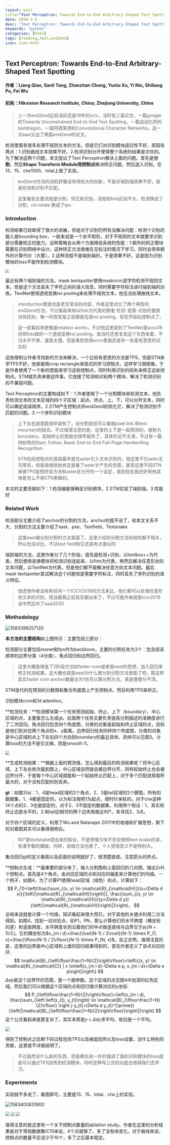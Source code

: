 ```yaml
---
layout: post
title:"Text Perceptron: Towards End-to-End Arbitrary-Shaped Text Spotting"
date: 2020-3-5
desc: "Text Perceptron: Towards End-to-End Arbitrary-Shaped Text Spotting"
keywords: "python"
categories: [Html]
tags: [reading,text,end2end]
icon: icon-html
---
```


## Text Perceptron: Towards End-to-End Arbitrary-Shaped Text Spotting

#### 作者：Liang Qiao, Sanli Tang, Zhanzhan Cheng, Yunlu Xu, Yi Niu, Shiliang Pu, Fei Wu

#### 机构：Hikvision Research Institute, China; Zhejiang University, China

> 上一次end2end比较活跃还是19年的iccv，当时有三篇论文，一篇google的Towards Unconstrained End-to-End Text Spotting，一篇自动化所的textdragon，一篇阿德莱德的Convolutional Character Networks。这一次aaai又出了两篇end2end的论文。

检测里面有很多处理不规则文本的方法，但是它们对识别模块适应性不好，原因有两点：1.识别曲线文本效果不好。2.检测识别分开使得整个系统的结果是次优的。为了解决这两个问题，本文提出了Text Perceptron解决上面的问题。首先是**分割**，然后**Shape Transform Module用控制点**解决矫正问题，然后送入识别。在13、15、ctw1500、total上做了实验。

> end2end方法的动机好像没有特别大的创新，不是非端到端效果不好，就是检测和识别不匹配。
>
> 这里看到主要流程是分割，矫正和识别，流程和fots区别不大，检测换成了分割，roi rotate 换成了tps

### Introduction

检测结果已经取得了很大的进展，但是对于识别仍然有没解决问题：检测个识别的输入是bounding box，一般来说是一个水平矩形，对于不规则的文本就要求识别部分需要校正的能力。这种策略会从两个方面降低系统的性能：1.额外的矫正模块需要在识别网络中设计。这种矫正方法很难在无标注的情况下学习，同时会带来额外的计算代价（大雾）。2.这种流程不是端到端的，于是效果不好，这是因为识别模块的loss不能传到检测模块。

<img src='../assets/img/1583393273314.png' style='zoom:70%'>

最近有两个端到端的方法，mask textspotter使用maskrcnn逐字符检测不规则文本。但是这个方法丢失了字符之间的语义信息，同时需要字符标注进行端到端的训练。TextNet使用透视变换roi pooling来处理不规则文本，他无法处理曲线文本。

> intorduction里面也是老生常谈的内容，作者这里对比了两个典型的end2end方法，不过看起来和以fots为代表的那套 检测-变换-识别的套路没有区别，唯一的改变是之前都是在改roi pooling，现在开始玩控制点了。
>
> 这一段看起来更像是relation works，不过他这里提到了TextNet是accv18仿照fots做的一个透视变换roi pooling，我当时还想复现这个东西来着，不过水平不够，速度太慢。但是看到觉得accv里面还是有一些蛮有意思的论文的

这些限制让作者寻找新的方法来解决，一个比较有意思的方法是TPS，但是STN来学TPS不好，他直接用crop rectangle来隐式的学习控制点，这样学习很困难。于是作者使用了一个新的思路来学习这些控制点，同时利用识别的损失来修正这些控制点。STM就负责来做这件事。它连接了检测和识别两个模块，解决了检测识别的不兼容问题。

Text Perceptron的主要构成如下：1.作者使用了一个分割模块来检测文本，他负责检测文本的文本区域的四个子区域：起点、终点、上、下，可以分开文本，同时可以确定阅读顺序。2.STM产生控制点并end2end的优化它，解决了检测识别不匹配的问题。3.一个序列识别模块

> 上下左右逇思路很早就有了，该分割目标可以看做pixel link 和text mountain的结合。不过值得注意的是，这里的上下是一起预测的，被称为boundary，起始终止的思路也很早就有了，具体的记不太清，不过有一篇特别秀的Start, Follow, Read: End-to-End Full-Page Handwriting Recognition
>
> STN包括控制点的思路最早是在aster引入文本识别的，他这里不引aster无可厚非，但是我相信他肯定是看了aster才产生的灵感，甚至这里不同STN来做TPS是想将该方法和aster区分开的一个设定，直到现在我还好奇他具体是怎么不用STN来做的。

本文的主要贡献如下：1.检测器能够确定识别顺序。2.STM实现了端到端。3.性能好

### Related Work

检测部分主要介绍了anchor的分割的方法，anchor的就不说了，和本文关系不大，分割的方法主要介绍了east、pse、Textfield、Textsnake

> 这里east被分到分割的方法里面了。这里介绍的分割方法和他的都不相关，所以也没对比。不过text field和它还是有点类似的

端到端的方法，这里作者分了几个阶段，首先是检测+识别，以textbox++为代表，然后使用变换模块将检测识别连起来，以fots为代表，再然后解决任意形状的文本问题，以TextNet为代表，但是他们都不能解决任意方向文本问题。最后mask textspotter尝试解决这个问题但是需要字符标注，同时丢失了序列识别的语义特征。

> 很遗憾作者没有和任何一个ICCV2019的方法来比，他们都可以处理任意形状文本的识别，而且截稿之前其实都出来了，不过可能作者就是iccv2019没中然后中了aaai2020

### Methodology

![1583396257120](../assets/img/1583396257120.png)

**本方法的主要结构**如上图所示：主要包括三部分：

检测部分主要包括resnet和fpn作为backbone，主要的分割任务为3个：包含阅读顺序的边界分类（4分类），角点回归和边界回归。

> 这里大概是借鉴了2阶段方法如faster rcnn或者是east的思想，加入回归来修正检测结果。这大概也就是east为什么被分到分割方法里面了吧，那这样其实faster rcnn anchor数量设为1也可以算分割方法，真是傻傻分不清。

STM迭代的在预测的分数图和集合热度图上产生控制点。然后利用TPS来矫正。

识别模块crnn和1d attention。

**检测任务：**检测模块第一个任务预测起始、终止、上下（boundary）、中心区域的点，主要看怎么生成gt。后面两个任务主要负责提高分割描述的准确度进行了二次回归。角点回归包含四个热度图，分类的对象是起始和终止区域的点，目标是他们到对应两个角点的x、y距离。边界回归任务同样四个热度图，分类的对象是中心区域的点上下左右四个方向到boundary的最近具体，具体可以见图3。计算loss的方法不是交叉熵，而是smooth l1。

<img src='../assets/img/1583397395740.png' style='zoom:80%'>

**生成检测结果：**根据上面的预测值，怎么得到最后的检测结果呢？将中心区域、上下左右依次画到图上，中心区域自然就会被边界分开，同样起始终止也会被边界分开，于是每个中心区域就能和一个起始终止匹配上，对于多个匹配选择面积最大的，对于没有匹配的则丢弃。

**gt**：如图3(a)：1、4是head区域的2个角点，2、3是tail区域的2个脚垫。所有的数据集，1、4都是固定的，以为标注按照1为起点，顺时针来标的。对于ctw这种14个点的2、3也是固定的，对于2、3不固定的数据集，利用两个假设：1、其实和终止边是水平的，2.和tail边相邻的两个边夹角接近90°。来寻找2、3点。

对于四个区域的定义，利用了Wu and Natarajan 2017中的收缩和扩展思想，剩下的对着图其实可以看得很明白。

> 90°是textsnake提出来的假设，不是很懂为啥不完全按照text snake的来，有凑字数的嫌疑。同样，收缩方法也换了，个人觉得意义不是特别大。

集合回归gt的定义看图以及前面的说明就好了，很清楚直观，注意箭头的终点。

**控制点生成：**最重要的部分来了，输入分割图和上面回归的几何图，输出2xN个控制点。首先是4个角点，由对应区域的点和对应的偏差来计算他们的均值。一个例子，如图4，为了计算P1使用head区域（绿色）的点，计算如下：
$$
P_{1}=\left(\frac{\sum_{(x, y) \in \mathcal{R}_{\mathcal{H}}}(x+\Delta d x)}{\left\|\mathcal{R}_{\mathcal{H}}\right\|}, \frac{\sum_{(x, y) \in \mathcal{R}_{\mathcal{H}}}(y+\Delta d y)}{\left\|\mathcal{R}_{\mathcal{H}}\right\|}\right)，
$$
总结来说就是计算一个均值，知识看起来很大而已。对于其他的关键点利用二分法得到。如图4，找到一对对应点，如P1，PN，那么计算他们的水平跨度（横坐标的差）和竖直跨度，水平跨度长则沿着他们的中点做竖直线与边界交于$p\lfloor(N+1)/2\rfloor$，它的横坐标为$x_{m i d}=\frac{\lceil(N-1) / 2\rceil}{N-1} \times P_{1, x}+\frac{\lfloor(N-1) / 2\rfloor}{N-1} \times P_{N, x}​$，反之亦然。值得注意的是，这里的边界是中心区域和上面的回归结果得到的，首先作者定义了该点对应的环:
$$
\mathcal{B}_{\left\lfloor\frac{1+N}{2}\right\rfloor}=\left\{(x, y) \in \mathcal{R}_{\mathcal{C}} | x \in\left[x_{m i d}-\Delta e p, x_{m i d}+\Delta e p\right]\right\}
$$
$\Delta e p$是这个边界环的范围，是一个超参数。这个区域的点见图4中加深的红色区域。然后我们可以根据这个区域的点和回归值计算对应的y坐标:
$$
P_{\left\lfloor\frac{1+N}{2}\right\rfloor}=\left(x_{m i d}, \frac{\sum_{\left.\left(x_{t}, y_{t}\right) \in \mathcal{B}_{\lfloor\frac{1+N}{2}\rfloor} \right.} y_{t}+\Delta d y_{t}^{\prime}}{\left\|\mathcal{B}_{\left\lfloor\frac{1+N}{2}\right\rfloor}\right\|}\right)
$$
这个公式看起来就更复杂了，其实本质是$y+\Delta dy$求平均，依旧是一个平均。

<img src='../assets/img/1583398832302.png' style='zoom:90%'>

得到了控制点之后剩下的过程包括TPS以及梯度回传以及loss设置，没什么特别的贡献，这里就不详细说明了。

> 不过虽然没什么新的东西，但是确实进一步的强调了我的识别模块的loss就是可以通过TPS回传到检测模块，同时这种写公式的功底也值得我们去学习。

### Experiments

实验就不多说了，看图即可，主要是13、15、total、ctw上的实验。

![1583400831900](../assets/img/1583400831900.png)

<img src='../assets/img/1583400862656.png' style='zoom:80%'>

<img src='../assets/img/1583400875466.png' style='zoom:80%'>

<img src='../assets/img/1583401182284.png' style='zoom:80%'>

值得注意的是这里有一个关于控制点数量的ablation study。作者在这里的分析结果是对于常规数据集IC15来说，4个点就够了，多了没有啥变化，对于曲线来说，控制点的数量不应该少于10个，多了之后基本稳定。